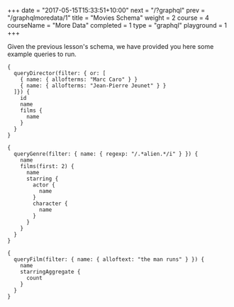 +++
date = "2017-05-15T15:33:51+10:00"
next = "/?graphql"
prev = "/graphqlmoredata/1"
title = "Movies Schema"
weight = 2
course = 4
courseName = "More Data"
completed = 1
type = "graphql"
playground = 1
+++

Given the previous lesson's schema, we have provided you here some example
queries to run.

```
{
  queryDirector(filter: { or: [
    { name: { allofterms: "Marc Caro" } }
    { name: { allofterms: "Jean-Pierre Jeunet" } }
  ]}) {
    id
    name
    films {
      name
    }
  }
}
```

```
{
  queryGenre(filter: { name: { regexp: "/.*alien.*/i" } }) {
    name
    films(first: 2) {
      name
      starring {
        actor {
          name
        }
        character {
          name
        }
      }
    }
  }
}
```

```
{
  queryFilm(filter: { name: { alloftext: "the man runs" } }) {
    name
    starringAggregate {
      count
    }
  }
}
```
